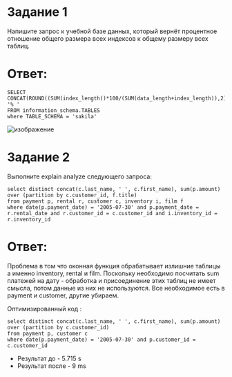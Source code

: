 # Задание 1
Напишите запрос к учебной базе данных, который вернёт процентное отношение общего размера всех индексов к общему размеру всех таблиц.

# Ответ:

    SELECT CONCAT(ROUND((SUM(index_length))*100/(SUM(data_length+index_length)),2),'%') '% '
    FROM information_schema.TABLES 
    where TABLE_SCHEMA = 'sakila'
    
 ![изображение](https://github.com/Vadim-Nazarov/netologi/assets/107613708/40cebdb5-f3f7-46b5-b78b-82e55effcfd9)




# Задание 2
Выполните explain analyze следующего запроса:

    select distinct concat(c.last_name, ' ', c.first_name), sum(p.amount) over (partition by c.customer_id, f.title)
    from payment p, rental r, customer c, inventory i, film f
    where date(p.payment_date) = '2005-07-30' and p.payment_date = r.rental_date and r.customer_id = c.customer_id and i.inventory_id = r.inventory_id

# Ответ:
 Проблема в том что оконная функция обрабатывает излишние таблицы а именно inventory, rental и film.
 Поскольку необходимо посчитать sum платежей на дату - обработка и присоединение этих таблиц не имеет смысла, потом данные из них не используются.
 Все необходимое есть в payment и customer, другие убираем.
 
 Оптимизированный код :
 
    select distinct concat(c.last_name, ' ', c.first_name), sum(p.amount) over (partition by c.customer_id)
    from payment p, customer c
    where date(p.payment_date) = '2005-07-30' and p.customer_id = c.customer_id 
    
- Результат до - 5.715 s
- Результат после -  9 ms
 
    
